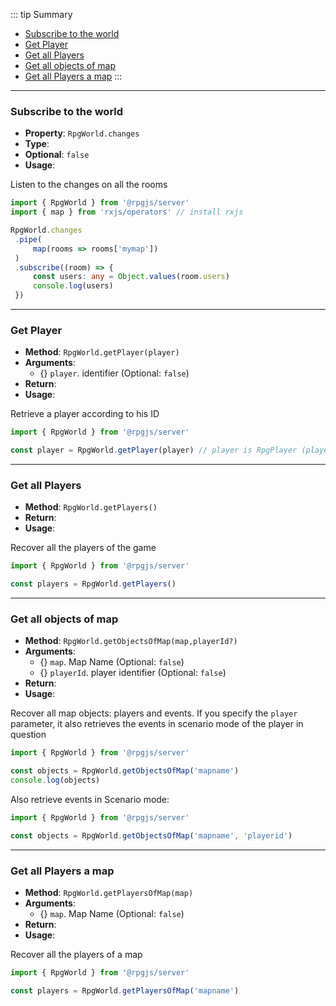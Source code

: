 ::: tip Summary
- [Subscribe to the world](#subscribe-to-the-world)
- [Get Player](#get-player)
- [Get all Players](#get-all-players)
- [Get all objects of map](#get-all-objects-of-map)
- [Get all Players a map](#get-all-players-a-map)
:::
---
### Subscribe to the world
- **Property**: `RpgWorld.changes`
- **Type**: <Type type=' <a href="https://rxjs.dev/guide/observable.html">Observable</a>' />
- **Optional**: `false` 
- **Usage**:

 
Listen to the changes on all the rooms

```ts
import { RpgWorld } from '@rpgjs/server'
import { map } from 'rxjs/operators' // install rxjs

RpgWorld.changes
 .pipe(
     map(rooms => rooms['mymap'])
 )
 .subscribe((room) => {
     const users: any = Object.values(room.users)
     console.log(users)
 })
``` 


---
### Get Player
- **Method**: `RpgWorld.getPlayer(player)`
- **Arguments**:
    - {<Type type=' <a href="/commands/common.html">RpgPlayer</a> | string' />} `player`. identifier (Optional: `false`)
- **Return**: <Type type=' <a href="/commands/common.html">RpgPlayer</a>' />   
- **Usage**:


Retrieve a player according to his ID

```ts
import { RpgWorld } from '@rpgjs/server'

const player = RpgWorld.getPlayer(player) // player is RpgPlayer (player.id) or string (id)
```


---
### Get all Players
- **Method**: `RpgWorld.getPlayers()`
- **Return**: <Type type='Array&lt <a href="/commands/common.html">RpgPlayer</a>&gt;' />   
- **Usage**:


Recover all the players of the game

```ts
import { RpgWorld } from '@rpgjs/server'

const players = RpgWorld.getPlayers()
```


---
### Get all objects of map
- **Method**: `RpgWorld.getObjectsOfMap(map,playerId?)`
- **Arguments**:
    - {<Type type='string' />} `map`. Map Name (Optional: `false`)
    - {<Type type=' <a href="/commands/common.html">RpgPlayer</a> | string' />} `playerId`. player identifier (Optional: `false`)
- **Return**: <Type type='Array&lt <a href="/commands/common.html">RpgPlayer</a>&gt;' />   
- **Usage**:


Recover all map objects: players and events. If you specify the `player` parameter, it also retrieves the events in scenario mode of the player in question

```ts
import { RpgWorld } from '@rpgjs/server'

const objects = RpgWorld.getObjectsOfMap('mapname')
console.log(objects)
```

Also retrieve events in Scenario mode:

```ts
import { RpgWorld } from '@rpgjs/server'

const objects = RpgWorld.getObjectsOfMap('mapname', 'playerid')
```


---
### Get all Players a map
- **Method**: `RpgWorld.getPlayersOfMap(map)`
- **Arguments**:
    - {<Type type='string' />} `map`. Map Name (Optional: `false`)
- **Return**: <Type type='Array&lt <a href="/commands/common.html">RpgPlayer</a>&gt;' />   
- **Usage**:


Recover all the players of a map

```ts
import { RpgWorld } from '@rpgjs/server'

const players = RpgWorld.getPlayersOfMap('mapname')
```

